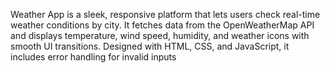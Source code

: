 Weather App is a sleek, responsive platform that lets users check real-time weather conditions by city. It fetches data from the OpenWeatherMap API and displays temperature, wind speed, humidity, and weather icons with smooth UI transitions. Designed with HTML, CSS, and JavaScript, it includes error handling for invalid inputs
